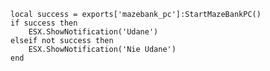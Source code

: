     local success = exports['mazebank_pc']:StartMazeBankPC()
    if success then
        ESX.ShowNotification('Udane')
    elseif not success then
        ESX.ShowNotification('Nie Udane')
    end